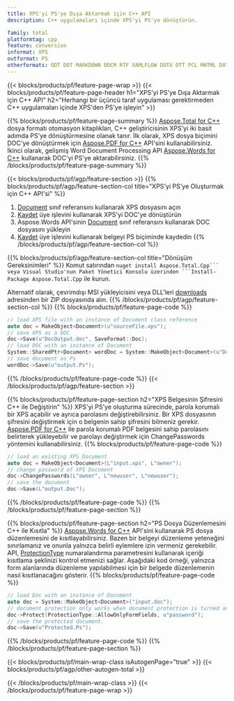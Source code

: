 ```yaml
---
title: XPS'yi PS'ye Dışa Aktarmak için C++ API
description: C++ uygulamaları içinde XPS'yi PS'ye dönüştürün.

family: total
platformtag: cpp
feature: conversion
informat: XPS
outformat: PS
otherformats: ODT DOT MARKDOWN DOCM RTF XAMLFLOW DOTX OTT PCL MHTML DOTM WORDML
---
```

{{< blocks/products/pf/feature-page-wrap >}}
{{< blocks/products/pf/feature-page-header h1="XPS'yi PS'ye Dışa Aktarmak için C++ API" h2="Herhangi bir üçüncü taraf uygulaması gerektirmeden C++ uygulamaları içinde XPS'den PS'ye işleyin" >}}

{{% blocks/products/pf/feature-page-summary %}}
[Aspose.Total for C++](https://products.aspose.com/total/cpp/) dosya formatı otomasyon kitaplıkları, C++ geliştiricisinin XPS'yi iki basit adımda PS'ye dönüştürmesine olanak tanır. İlk olarak, XPS dosya biçimini DOC'ye dönüştürmek için [Aspose.PDF for C++](https://products.aspose.com/pdf/cpp/) API'sini kullanabilirsiniz. İkinci olarak, gelişmiş Word Document Processing API [Aspose.Words for C++](https://products.aspose.com/words/cpp/) kullanarak DOC'yi PS'ye aktarabilirsiniz. 
{{% /blocks/products/pf/feature-page-summary  %}}

{{< blocks/products/pf/agp/feature-section >}}
{{% blocks/products/pf/agp/feature-section-col title="XPS'yi PS'ye Oluşturmak için C++ API'si" %}}
1. [Document](https://reference.aspose.com/pdf/cpp/class/aspose.pdf.document) sınıf referansını kullanarak XPS dosyasını açın
2. [Kaydet](https://reference.aspose.com/pdf/cpp/class/aspose.pdf.document#adb8061c585440fde49c1263e68837f01) üye işlevini kullanarak XPS'yi DOC'ye dönüştürün
3. Aspose.Words API'sinin [Document](https://reference.aspose.com/words/cpp/class/aspose.words.document) sınıf referansını kullanarak DOC dosyasını yükleyin
4. [Kaydet](https://reference.aspose.com/words/cpp/class/aspose.words.document#save_stream_saveformat) üye işlevini kullanarak belgeyi PS biçiminde kaydedin
{{% /blocks/products/pf/agp/feature-section-col %}}

{{% blocks/products/pf/agp/feature-section-col title="Dönüşüm Gereksinimleri" %}}
Komut satırından ``nuget install Aspose.Total.Cpp``` veya Visual Studio'nun Paket Yönetici Konsolu üzerinden ```Install-Package Aspose.Total.Cpp`` ile kurun.

Alternatif olarak, çevrimdışı MSI yükleyicisini veya DLL'leri [downloads](https://releases.aspose.com/total/cpp) adresinden bir ZIP dosyasında alın.
{{% /blocks/products/pf/agp/feature-section-col %}}
{{% blocks/products/pf/feature-page-code %}}

```cpp
// load XPS file with an instance of Document class reference
auto doc = MakeObject<Document>(u"sourceFile.xps");
// save XPS as a DOC 
doc->Save(u"DocOutput.doc", SaveFormat::Doc); 
// load DOC with an instance of Document
System::SharedPtr<Document> wordDoc = System::MakeObject<Document>(u"DocOutput.doc");
// save document as Ps
wordDoc->Save(u"output.Ps");  
```


{{% /blocks/products/pf/feature-page-code %}}
{{< /blocks/products/pf/agp/feature-section >}}

{{% blocks/products/pf/feature-page-section  h2="XPS Belgesinin Şifresini C++ ile Değiştirin" %}}
XPS'yi PS'ye oluşturma sürecinde, parola korumalı bir XPS açabilir ve ayrıca parolasını değiştirebilirsiniz. Bir XPS dosyasının şifresini değiştirmek için o belgenin sahip şifresini bilmeniz gerekir. [Aspose.PDF for C++](https://products.aspose.com/pdf/cpp/) ile parola korumalı PDF belgesini sahip parolasını belirterek yükleyebilir ve parolayı değiştirmek için ChangePasswords yöntemini kullanabilirsiniz.
{{% blocks/products/pf/feature-page-code %}}

```cpp
// load an existing XPS Document
auto doc = MakeObject<Document>(L"input.xps", L"owner");
// change password of XPS Document
doc->ChangePasswords(L"owner", L"newuser", L"newuser");
// save the document
doc->Save(L"output.Doc");
```

{{% /blocks/products/pf/feature-page-code  %}}
{{% /blocks/products/pf/feature-page-section %}}

{{% blocks/products/pf/feature-page-section  h2="PS Dosya Düzenlemesini C++ ile Kısıtla" %}}
[Aspose.Words for C++](https://products.aspose.com/words/cpp/) API'sini kullanarak PS dosya düzenlemesini de kısıtlayabilirsiniz. Bazen bir belgeyi düzenleme yeteneğini sınırlamanız ve onunla yalnızca belirli eylemlere izin vermeniz gerekebilir. API, [ProtectionType](https://reference.aspose.com/words/cpp/namespace/aspose.words#protectiontype) numaralandırma parametresini kullanarak içeriği kısıtlama şeklinizi kontrol etmenizi sağlar. Aşağıdaki kod örneği, yalnızca form alanlarında düzenleme yapılabilmesi için bir belgede düzenlemenin nasıl kısıtlanacağını gösterir.
{{% blocks/products/pf/feature-page-code %}}

```cpp
// load Doc with an instance of Document
auto doc = System::MakeObject<Document>("input.doc");
// document protection only works when document protection is turned and only editing in form fields is allowed.
doc->Protect(ProtectionType::AllowOnlyFormFields, u"password");
// save the protected document.
doc->Save(u"Protected.Ps");  
```

{{% /blocks/products/pf/feature-page-code  %}}
{{% /blocks/products/pf/feature-page-section %}}

{{< blocks/products/pf/main-wrap-class isAutogenPage="true" >}}
{{< blocks/products/pf/agp/other-autogen-total >}}
 
{{< /blocks/products/pf/main-wrap-class >}}
{{< /blocks/products/pf/feature-page-wrap >}}